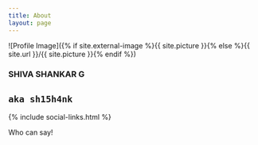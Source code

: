 ```yaml
---
title: About
layout: page
---
```

![Profile Image]({% if site.external-image %}{{ site.picture }}{% else %}{{ site.url }}/{{ site.picture }}{% endif %})



### SHIVA SHANKAR G 
## `aka sh15h4nk`
{% include social-links.html %}

Who can say!